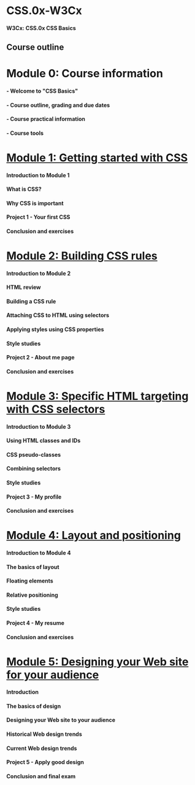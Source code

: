 # CSS.0x-W3Cx
#### W3Cx: CSS.0x CSS Basics

## Course outline

# Module 0: Course information

#### - Welcome to "CSS Basics"
#### - Course outline, grading and due dates
#### - Course practical information
#### - Course tools

# [Module 1: Getting started with CSS](https://github.com/bbauska/CSS.0x-W3Cx/blob/master/module1/module1.md)

#### Introduction to Module 1
#### What is CSS?
#### Why CSS is important
#### Project 1 - Your first CSS
#### Conclusion and exercises

# [Module 2: Building CSS rules](https://github.com/bbauska/CSS.0x-W3Cx/blob/master/module2/module2.md)

#### Introduction to Module 2
#### HTML review
#### Building a CSS rule
#### Attaching CSS to HTML using selectors
#### Applying styles using CSS properties
#### Style studies
#### Project 2 - About me page
#### Conclusion and exercises

# [Module 3: Specific HTML targeting with CSS selectors](https://github.com/bbauska/CSS.0x-W3Cx/blob/master/module3/module3.md)

#### Introduction to Module 3
#### Using HTML classes and IDs
#### CSS pseudo-classes
#### Combining selectors
#### Style studies
#### Project 3 - My profile
#### Conclusion and exercises

# [Module 4: Layout and positioning](https://github.com/bbauska/CSS.0x-W3Cx/blob/master/module4/module4.md)

#### Introduction to Module 4
#### The basics of layout
#### Floating elements
#### Relative positioning
#### Style studies
#### Project 4 - My resume
#### Conclusion and exercises

# [Module 5: Designing your Web site for your audience](https://github.com/bbauska/CSS.0x-W3Cx/blob/master/module5/module5.md)
 
#### Introduction
#### The basics of design
#### Designing your Web site to your audience
#### Historical Web design trends
#### Current Web design trends
#### Project 5 - Apply good design
#### Conclusion and final exam
